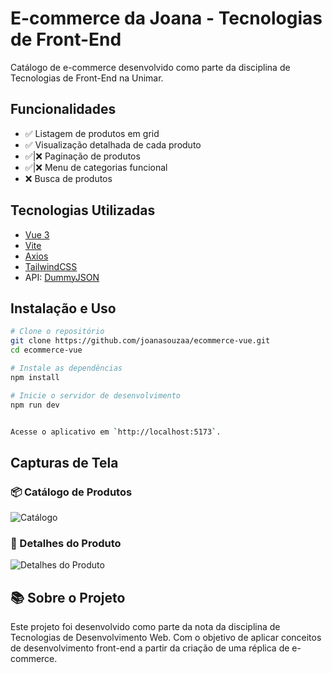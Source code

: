 # E-commerce da Joana - Tecnologias de Front-End
Catálogo de e-commerce desenvolvido como parte da disciplina de Tecnologias de Front-End na Unimar.

## Funcionalidades

- ✅ Listagem de produtos em grid
- ✅ Visualização detalhada de cada produto    
- ✅|❌ Paginação de produtos  
- ✅|❌ Menu de categorias funcional 
- ❌ Busca de produtos 

## Tecnologias Utilizadas

- [Vue 3](https://vuejs.org/)
- [Vite](https://vitejs.dev/)
- [Axios](https://axios-http.com/)
- [TailwindCSS](https://tailwindcss.com/)
- API: [DummyJSON](https://dummyjson.com/)

## Instalação e Uso

```bash
# Clone o repositório
git clone https://github.com/joanasouzaa/ecommerce-vue.git
cd ecommerce-vue

# Instale as dependências
npm install

# Inicie o servidor de desenvolvimento
npm run dev


Acesse o aplicativo em `http://localhost:5173`.
````
## Capturas de Tela

### 📦 Catálogo de Produtos

![Catálogo]()


### 🔎 Detalhes do Produto

![Detalhes do Produto]()

>

## 📚 Sobre o Projeto

Este projeto foi desenvolvido como parte da nota da disciplina de Tecnologias de Desenvolvimento Web. Com o objetivo de aplicar conceitos de desenvolvimento front-end a partir da criação de uma réplica de e-commerce.

